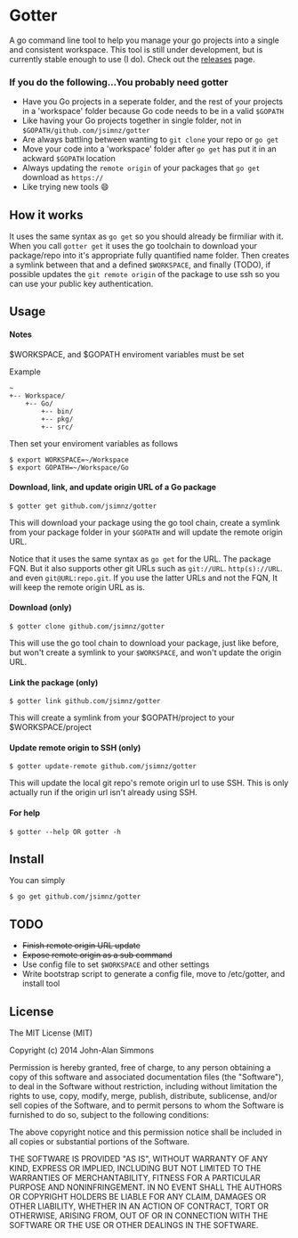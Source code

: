 # Gotter


A go command line tool to help you manage your go projects into a single and consistent workspace.
This tool is still under development, but is currently stable enough to use (I do). Check out the [releases](https://github.com/jsimnz/gotter/releases) page.

### If you do the following...You probably need gotter
- Have you Go projects in a seperate folder, and the rest of your projects in a 'workspace' folder because Go code needs to be in a valid `$GOPATH`
- Like having your Go projects together in single folder, not in `$GOPATH/github.com/jsimnz/gotter`
- Are always battling between wanting to `git clone` your repo or `go get`
- Move your code into a 'workspace' folder after `go get` has put it in an ackward `$GOPATH` location
- Always updating the `remote origin` of your packages that `go get` download as `https://`
- Like trying new tools :smile:

## How it works

It uses the same syntax as `go get` so you should already be firmiliar with it. When you call `gotter get` it uses the go toolchain to download your package/repo into it's appropriate fully quantified name folder. Then creates a symlink between that and a defined `$WORKSPACE`, and finally (TODO), if possible updates the `git remote origin` of the package to use ssh so you can use your public key authentication.

## Usage

#### Notes
$WORKSPACE, and $GOPATH enviroment variables must be set

Example
```
~
+-- Workspace/
	+-- Go/
		+-- bin/
		+-- pkg/
		+-- src/
```
Then set your enviroment variables as follows
```
$ export WORKSPACE=~/Workspace
$ export GOPATH=~/Workspace/Go
```

#### Download, link, and update origin URL of a Go package
```
$ gotter get github.com/jsimnz/gotter
```

This will download your package using the go tool chain, create a symlink from your package folder in your `$GOPATH` and will update the remote origin URL.

Notice that it uses the same syntax as `go get` for the URL. The package FQN. But it also supports other git URLs such as `git://URL`. `http(s)://URL`. and even `git@URL:repo.git`. If you use the latter URLs and not the FQN, It will keep the remote origin URL as is. 

#### Download (only)
```
$ gotter clone github.com/jsimnz/gotter
```
This will use the go tool chain to download your package, just like before, but won't create a symlink to your `$WORKSPACE`, and won't update the origin URL.

#### Link the package (only)
```
$ gotter link github.com/jsimnz/gotter
```

This will create a symlink from your $GOPATH/project to your $WORKSPACE/project

#### Update remote origin to SSH (only)
```
$ gotter update-remote github.com/jsimnz/gotter
```

This will update the local git repo's remote origin url to use SSH. This is only actually run if the origin url isn't already using SSH.

#### For help
```
$ gotter --help OR gotter -h
```



## Install

You can simply 
```
$ go get github.com/jsimnz/gotter
```

## TODO
- ~~Finish remote origin URL update~~
- ~~Expose remote origin as a sub command~~
- Use config file to set `$WORKSPACE` and other settings
- Write bootstrap script to generate a config file, move to /etc/gotter, and install tool

## License

The MIT License (MIT)

Copyright (c) 2014 John-Alan Simmons

Permission is hereby granted, free of charge, to any person obtaining a copy
of this software and associated documentation files (the "Software"), to deal
in the Software without restriction, including without limitation the rights
to use, copy, modify, merge, publish, distribute, sublicense, and/or sell
copies of the Software, and to permit persons to whom the Software is
furnished to do so, subject to the following conditions:

The above copyright notice and this permission notice shall be included in all
copies or substantial portions of the Software.

THE SOFTWARE IS PROVIDED "AS IS", WITHOUT WARRANTY OF ANY KIND, EXPRESS OR
IMPLIED, INCLUDING BUT NOT LIMITED TO THE WARRANTIES OF MERCHANTABILITY,
FITNESS FOR A PARTICULAR PURPOSE AND NONINFRINGEMENT. IN NO EVENT SHALL THE
AUTHORS OR COPYRIGHT HOLDERS BE LIABLE FOR ANY CLAIM, DAMAGES OR OTHER
LIABILITY, WHETHER IN AN ACTION OF CONTRACT, TORT OR OTHERWISE, ARISING FROM,
OUT OF OR IN CONNECTION WITH THE SOFTWARE OR THE USE OR OTHER DEALINGS IN THE
SOFTWARE.